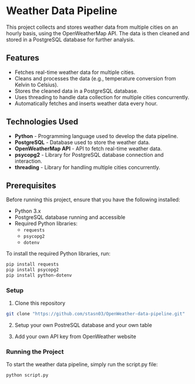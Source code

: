 # Weather Data Pipeline

This project collects and stores weather data from multiple cities on an hourly basis, using the OpenWeatherMap API. The data is then cleaned and stored in a PostgreSQL database for further analysis.

## Features

- Fetches real-time weather data for multiple cities.
- Cleans and processes the data (e.g., temperature conversion from Kelvin to Celsius).
- Stores the cleaned data in a PostgreSQL database.
- Uses threading to handle data collection for multiple cities concurrently.
- Automatically fetches and inserts weather data every hour.

## Technologies Used

- **Python** - Programming language used to develop the data pipeline.
- **PostgreSQL** - Database used to store the weather data.
- **OpenWeatherMap API** - API to fetch real-time weather data.
- **psycopg2** - Library for PostgreSQL database connection and interaction.
- **threading** - Library for handling multiple cities concurrently.

## Prerequisites

Before running this project, ensure that you have the following installed:

- Python 3.x
- PostgreSQL database running and accessible
- Required Python libraries:
  - `requests`
  - `psycopg2`
  - `dotenv`
  
To install the required Python libraries, run:

```bash
pip install requests
pip install psycopg2
pip install python-dotenv
```

### Setup

1. Clone this repository

```bash
git clone "https://github.com/stasn03/OpenWeather-data-pipeline.git"
```

2. Setup your own PostreSQL database and your own table

3. Add your own API key from OpenWeather website

### Running the Project

To start the weather data pipeline, simply run the script.py file:

```bash
python script.py
```